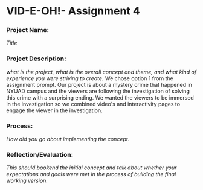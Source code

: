 # VID-E-OH!- Assignment 4
### Project Name:
*Title*

### Project Description: 
*what is the project, what is the overall concept and theme, and what kind of experience you were striving to create.*
We chose option 1 from the assignment prompt. Our project is about a mystery crime that happened in NYUAD campus and the viewers are following the investigation of solving this crime with a surprising ending. We wanted the viewers to be immersed in the investigation so we combined video's and interactivity pages to engage the viewer in the investigation.

### Process: 
*How did you go about implementing the concept.*

### Reflection/Evaluation: 
*This should bookend the initial concept and talk about whether your expectations and goals were met in the process of building the final working version.*
